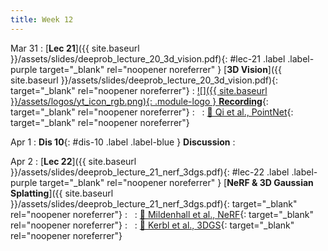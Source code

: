 ```yaml
---
title: Week 12
---
```




Mar 31
: [**Lec 21**]({{ site.baseurl }}/assets/slides/deeprob_lecture_20_3d_vision.pdf){: #lec-21 .label .label-purple target="_blank" rel="noopener noreferrer" } [**3D Vision**]({{ site.baseurl }}/assets/slides/deeprob_lecture_20_3d_vision.pdf){: target="_blank" rel="noopener noreferrer"}
  : [![]({{ site.baseurl }}/assets/logos/yt_icon_rgb.png){: .module-logo } **Recording**](https://leccap.engin.umich.edu/leccap/player/r/RAbxWo){: target="_blank" rel="noopener noreferrer"}
: &nbsp;
  : [📖 Qi et al., PointNet](https://arxiv.org/abs/1612.00593){: target="_blank" rel="noopener noreferrer"}


Apr 1
: **Dis 10**{: #dis-10 .label .label-blue } **Discussion**
: &nbsp;


Apr 2
: [**Lec 22**]({{ site.baseurl }}/assets/slides/deeprob_lecture_21_nerf_3dgs.pdf){: #lec-22 .label .label-purple target="_blank" rel="noopener noreferrer" } [**NeRF & 3D Gaussian Splatting**]({{ site.baseurl }}/assets/slides/deeprob_lecture_21_nerf_3dgs.pdf){: target="_blank" rel="noopener noreferrer"}
: &nbsp;
  : [📖 Mildenhall et al., NeRF](https://arxiv.org/abs/2003.08934){: target="_blank" rel="noopener noreferrer"}
: &nbsp;
  : [📖 Kerbl et al., 3DGS](https://arxiv.org/abs/2308.04079){: target="_blank" rel="noopener noreferrer"}


